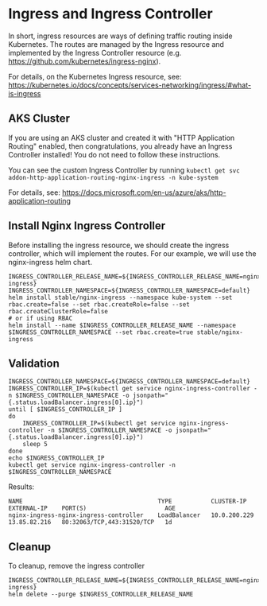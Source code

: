 # Ingress and Ingress Controller

In short, ingress resources are ways of defining traffic routing inside Kubernetes.  The routes are managed by the Ingress resource and implemented by the Ingress Controller resource (e.g. <https://github.com/kubernetes/ingress-nginx>).

For details, on the Kubernetes Ingress resource, see: <https://kubernetes.io/docs/concepts/services-networking/ingress/#what-is-ingress>

## AKS Cluster

If you are using an AKS cluster and created it with "HTTP Application Routing" enabled, then congratulations, you already have an Ingress Controller installed!  You do not need to follow these instructions.

You can see the custom Ingress Controller by running `kubectl get svc addon-http-application-routing-nginx-ingress -n kube-system`

For details, see: https://docs.microsoft.com/en-us/azure/aks/http-application-routing

## Install Nginx Ingress Controller

Before installing the ingress resource, we should create the ingress controller, which will implement the routes.  For our example, we will use the nginx-ingress helm chart.

```shell
INGRESS_CONTROLLER_RELEASE_NAME=${INGRESS_CONTROLLER_RELEASE_NAME=nginx-ingress}
INGRESS_CONTROLLER_NAMESPACE=${INGRESS_CONTROLLER_NAMESPACE=default}
helm install stable/nginx-ingress --namespace kube-system --set rbac.create=false --set rbac.createRole=false --set rbac.createClusterRole=false
# or if using RBAC
helm install --name $INGRESS_CONTROLLER_RELEASE_NAME --namespace $INGRESS_CONTROLLER_NAMESPACE --set rbac.create=true stable/nginx-ingress

```

## Validation

```shell
INGRESS_CONTROLLER_NAMESPACE=${INGRESS_CONTROLLER_NAMESPACE=default}
INGRESS_CONTROLLER_IP=$(kubectl get service nginx-ingress-controller -n $INGRESS_CONTROLLER_NAMESPACE -o jsonpath="{.status.loadBalancer.ingress[0].ip}")
until [ $INGRESS_CONTROLLER_IP ]
do
    INGRESS_CONTROLLER_IP=$(kubectl get service nginx-ingress-controller -n $INGRESS_CONTROLLER_NAMESPACE -o jsonpath="{.status.loadBalancer.ingress[0].ip}")
    sleep 5
done
echo $INGRESS_CONTROLLER_IP
kubectl get service nginx-ingress-controller -n $INGRESS_CONTROLLER_NAMESPACE
```

Results:

```shell
NAME                                      TYPE           CLUSTER-IP     EXTERNAL-IP    PORT(S)                      AGE
nginx-ingress-nginx-ingress-controller    LoadBalancer   10.0.200.229   13.85.82.216   80:32063/TCP,443:31520/TCP   1d
```

## Cleanup

To cleanup, remove the ingress controller

```shell
INGRESS_CONTROLLER_RELEASE_NAME=${INGRESS_CONTROLLER_RELEASE_NAME=nginx-ingress}
helm delete --purge $INGRESS_CONTROLLER_RELEASE_NAME
```
